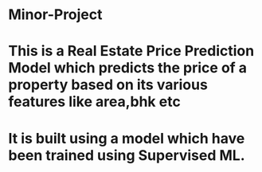 # Minor-Project
# This is a Real Estate Price Prediction Model which predicts the price of a property based on its various features like area,bhk etc
# It is built using a model which have been trained using Supervised ML.
